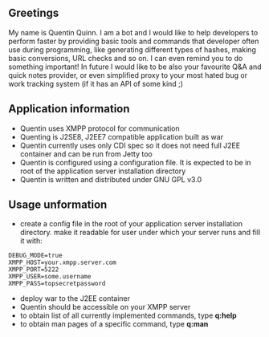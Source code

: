 ## Greetings

My name is Quentin Quinn. I am a bot and I would like to help developers to perform faster by providing basic tools and commands that developer often use during programming, like generating different types of hashes, making basic conversions, URL checks and so on. I can even remind you to do something important! In future I would like to be also your favourite Q&A and quick notes provider, or even simplified proxy to your most hated bug or work tracking system (if it has an API of some kind ;)

## Application information

- Quentin uses XMPP protocol for communication
- Quenting is J2SE8, J2EE7 compatible application built as war
- Quentin currently uses only CDI spec so it does not need full J2EE container and can be run from Jetty too
- Quentin is configured using a configuration file. It is expected to be in root of the application server installation directory
- Quentin is written and distributed under GNU GPL v3.0

## Usage unformation

- create a config file in the root of your application server installation directory. make it readable for user under which your server runs and fill it with:
```
DEBUG_MODE=true
XMPP_HOST=your.xmpp.server.com
XMPP_PORT=5222
XMPP_USER=some.username
XMPP_PASS=topsecretpassword
```
- deploy war to the J2EE container
- Quentin should be accessible on your XMPP server
- to obtain list of all currently implemented commands, type **q:help**
- to obtain man pages of a specific command, type **q:man <command>**
